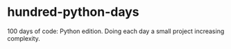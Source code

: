 # hundred-python-days
100 days of code: Python edition. Doing each day a small project increasing complexity.

